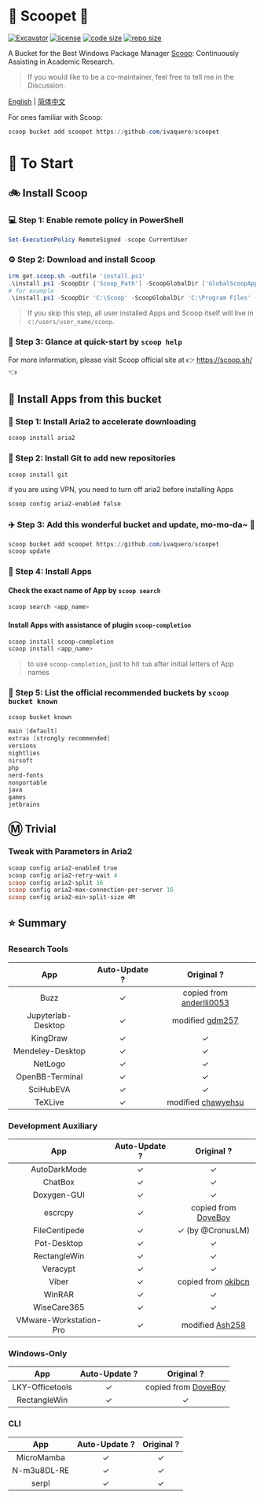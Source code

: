 # 🍨 Scoopet 🍨

[![Excavator](https://github.com/ivaquero/scoopet/actions/workflows/ci.yml/badge.svg)](https://github.com/ivaquero/scoopet/actions/workflows/ci.yml)
[![license](https://img.shields.io/github/license/ivaquero/scoopet)](https://github.com/ivaquero/scoopet/blob/master/LICENSE)
[![code size](https://img.shields.io/github/languages/code-size/ivaquero/scoopet.svg)](https://img.shields.io/github/languages/code-size/ivaquero/scoopet.svg)
[![repo size](https://img.shields.io/github/repo-size/ivaquero/scoopet.svg)](https://img.shields.io/github/repo-size/ivaquero/scoopet.svg)

A Bucket for the Best Windows Package Manager [Scoop](https://github.com/ScoopInstaller/Scoop): Continuously Assisting in Academic Research.

> If you would like to be a co-maintainer, feel free to tell me in the Discussion.

<p align="left">
<a href="README.md">English</a> |
<a href="README-CN.md">简体中文</a>
</p>

For ones familiar with Scoop:

```powershell
scoop bucket add scoopet https://github.com/ivaquero/scoopet
```

# :running: To Start

## :bike: Install Scoop

### :computer: Step 1: Enable remote policy in PowerShell

```powershell
Set-ExecutionPolicy RemoteSigned -scope CurrentUser
```

### :gear: Step 2: Download and install Scoop

```powershell
irm get.scoop.sh -outfile 'install.ps1'
.\install.ps1 -ScoopDir ['Scoop_Path'] -ScoopGlobalDir ['GlobalScoopApps_Path'] -NoProxy
# for example
.\install.ps1 -ScoopDir 'C:\Scoop' -ScoopGlobalDir 'C:\Program Files' -NoProxy
```

> If you skip this step, all user installed Apps and Scoop itself will live in `c:/users/user_name/scoop`.

### :book: Step 3: Glance at quick-start by `scoop help`

For more information, please visit Scoop official site at 👉 https://scoop.sh/ 👈

## :car: Install Apps from this bucket

### :train: Step 1: Install Aria2 to accelerate downloading

```powershell
scoop install aria2
```

### :ticket: Step 2: Install Git to add new repositories

```powershell
scoop install git
```

if you are using VPN, you need to turn off aria2 before installing Apps

```powershell
scoop config aria2-enabled false
```

### :airplane: Step 3: Add this wonderful bucket and update, mo-mo-da~ :kiss:

```powershell
scoop bucket add scoopet https://github.com/ivaquero/scoopet
scoop update
```

### :rocket: Step 4: Install Apps

#### Check the exact name of App by `scoop search`

```powershell
scoop search <app_name>
```

#### Install Apps with assistance of plugin `scoop-completion`

```powershell
scoop install scoop-completion
scoop install <app_name>
```

> to use `scoop-completion`, just to hit `tab` after initial letters of App names

### :100: Step 5: List the official recommended buckets by `scoop bucket known`

```powershell
scoop bucket known

main [default]
extras [strongly recommended]
versions
nightlies
nirsoft
php
nerd-fonts
nonportable
java
games
jetbrains
```

## :m: Trivial

### Tweak with Parameters in Aria2

```powershell
scoop config aria2-enabled true
scoop config aria2-retry-wait 4
scoop config aria2-split 16
scoop config aria2-max-connection-per-server 16
scoop config aria2-min-split-size 4M
```

## :star: Summary

### Research Tools

|        App         | Auto-Update ? |                              Original ?                               |
| :----------------: | :-----------: | :-------------------------------------------------------------------: |
|        Buzz        |       ✓       | copied from [anderlli0053](https://github.com/anderlli0053/DEV-tools) |
| Jupyterlab-Desktop |       ✓       |        modified [gdm257](https://github.com/gdm257/scoop-257)         |
|      KingDraw      |       ✓       |                                   ✓                                   |
|  Mendeley-Desktop  |       ✓       |                                   ✓                                   |
|      NetLogo       |       ✓       |                                   ✓                                   |
|  OpenBB-Terminal   |       ✓       |                                   ✓                                   |
|     SciHubEVA      |       ✓       |                                   ✓                                   |
|      TeXLive       |       ✓       |       modified [chawyehsu](https://github.com/chawyehsu/dorado)       |

### Development Auxiliary

|          App           | Auto-Update ? |                         Original ?                          |
| :--------------------: | :-----------: | :---------------------------------------------------------: |
|      AutoDarkMode      |       ✓       |                              ✓                              |
|        ChatBox         |       ✓       |                              ✓                              |
|      Doxygen-GUI       |       ✓       |                              ✓                              |
|        escrcpy         |       ✓       |   copied from [DoveBoy](hhttps://github.com/DoveBoy/Apps)   |
|     FileCentipede      |       ✓       |                      ✓ (by @CronusLM)                       |
|      Pot-Desktop       |       ✓       |                              ✓                              |
|      RectangleWin      |       ✓       |                              ✓                              |
|        Veracypt        |       ✓       |                              ✓                              |
|         Viber          |       ✓       | copied from [okibcn](https://github.com/okibcn/ScoopMaster) |
|         WinRAR         |       ✓       |                              ✓                              |
|      WiseCare365       |       ✓       |                              ✓                              |
| VMware-Workstation-Pro |       ✓       |  modified [Ash258](https://github.com/Ash258/Scoop-Ash258)  |

### Windows-Only

|       App       | Auto-Update ? |                       Original ?                        |
| :-------------: | :-----------: | :-----------------------------------------------------: |
| LKY-Officetools |       ✓       | copied from [DoveBoy](hhttps://github.com/DoveBoy/Apps) |
|  RectangleWin   |       ✓       |                            ✓                            |

### CLI

|     App     | Auto-Update ? | Original ? |
| :---------: | :-----------: | :--------: |
| MicroMamba  |       ✓       |     ✓      |
| N-m3u8DL-RE |       ✓       |     ✓      |
|    serpl    |       ✓       |     ✓      |
